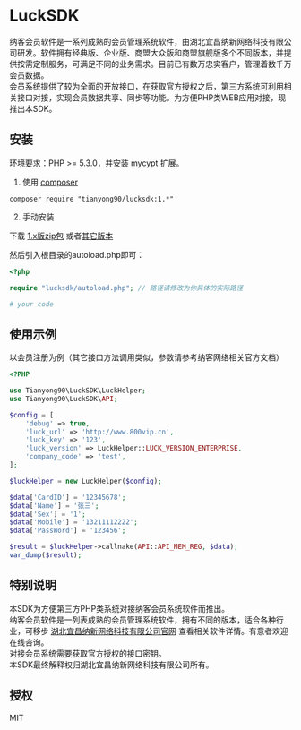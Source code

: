# LuckSDK

纳客会员软件是一系列成熟的会员管理系统软件，由湖北宜昌纳新网络科技有限公司研发。软件拥有经典版、企业版、商盟大众版和商盟旗舰版多个不同版本，并提供按需定制服务，可满足不同的业务需求。目前已有数万忠实客户，管理着数千万会员数据。  
会员系统提供了较为全面的开放接口，在获取官方授权之后，第三方系统可利用相关接口对接，实现会员数据共享、同步等功能。为方便PHP类WEB应用对接，现推出本SDK。

## 安装

环境要求：PHP >= 5.3.0，并安装 mycypt 扩展。

1. 使用 [composer](https://getcomposer.org/)

  ```shell
  composer require "tianyong90/lucksdk:1.*"
  ```

2. 手动安装

  下载 [1.x版zip包](https://github.com/tianyong90/lucksdk/archive/master.zip)  或者[其它版本](https://github.com/tianyong90/lucksdk/releases)

  然后引入根目录的autoload.php即可：

  ```php
  <?php

  require "lucksdk/autoload.php"; // 路径请修改为你具体的实际路径

  # your code
  ```

## 使用示例

  以会员注册为例（其它接口方法调用类似，参数请参考纳客网络相关官方文档）

  ```php
  <?PHP

  use Tianyong90\LuckSDK\LuckHelper;
  use Tianyong90\LuckSDK\API;

  $config = [
      'debug' => true,
      'luck_url' => 'http://www.800vip.cn',
      'luck_key' => '123',
      'luck_version' => LuckHelper::LUCK_VERSION_ENTERPRISE,
      'company_code' => 'test',
  ];

  $luckHelper = new LuckHelper($config);

  $data['CardID'] = '12345678';
  $data['Name'] = '张三';
  $data['Sex'] = '1';
  $data['Mobile'] = '13211112222';
  $data['PassWord'] = '123456';

  $result = $luckHelper->callnake(API::API_MEM_REG, $data);
  var_dump($result);
  ```

## 特别说明

  本SDK为方便第三方PHP类系统对接纳客会员系统软件而推出。    
  纳客会员软件是一列表成熟的会员管理系统软件，拥有不同的版本，适合各种行业，可移步 [湖北宜昌纳新网络科技有限公司官网](http://www.liansuovip.com/) 查看相关软件详情。有意者欢迎在线咨询。  
  对接会员系统需要获取官方授权的接口密钥。    
  本SDK最终解释权归湖北宜昌纳新网络科技有限公司所有。  

## 授权
MIT
